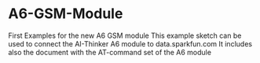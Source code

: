 # A6-GSM-Module
First Examples for the new A6 GSM module
This example sketch can be used to connect the AI-Thinker A6 module to data.sparkfun.com
It includes also the document with the AT-command set of the A6 module
